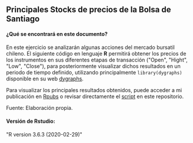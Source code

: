 ## **Principales Stocks de precios de la Bolsa de Santiago**
#### **¿Qué se encontrará en este documento?**
En este ejercicio se analizarán algunas acciones del mercado bursatil chileno. El siguiente código en lenguaje **R** permitirá obtener los precios de los instrumentos en sus diferentes etapas de transacción ("Open", "Hight", "Low", "Close"), para posteriormente visualizar dichos resultados en un periodo de tiempo definido, utilizando principalmente `library(dygraphs)` disponible en su web [dygraphs](https://rstudio.github.io/dygraphs/). 

Para visualizar los principales resultados obtenidos, puede acceder a mi publicación en [Rpubs](https://rpubs.com/luis-fernandezt/610466) o revisar directamente el [script](https://github.com/luis-fernandezt/Acciones-Bolsa-de-Santiago/blob/master/Stocks.R) en este repositorio.

Fuente: Elaboración propia.

#### **Versión de Rstudio:**
"R version 3.6.3 (2020-02-29)"
